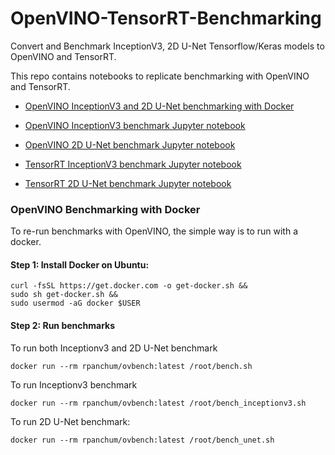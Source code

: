 # OpenVINO-TensorRT-Benchmarking
Convert and Benchmark InceptionV3, 2D U-Net Tensorflow/Keras models to OpenVINO and TensorRT.

This repo contains notebooks to replicate benchmarking with OpenVINO and TensorRT.

- [OpenVINO InceptionV3 and 2D U-Net benchmarking with Docker]()
- [OpenVINO InceptionV3 benchmark Jupyter notebook](OpenVINO/OpenVINO-convert-benchmark-InceptionV3-Inference.ipynb)
- [OpenVINO 2D U-Net benchmark Jupyter notebook](OpenVINO/OpenVINO-convert-benchmark-UNet-Inference.ipynb)


- [TensorRT InceptionV3 benchmark Jupyter notebook](TensorRT/tensorrt_convert_bench_keras_inceptionv3.ipynb)
- [TensorRT 2D U-Net benchmark Jupyter notebook](TensorRT/tensorrt_convert_bench_keras_unet_decathlon.ipynb)

### OpenVINO Benchmarking with Docker

To re-run benchmarks with OpenVINO, the simple way is to run with a docker.

#### Step 1: Install Docker on Ubuntu:

```
curl -fsSL https://get.docker.com -o get-docker.sh &&
sudo sh get-docker.sh && 
sudo usermod -aG docker $USER
```

#### Step 2: Run benchmarks
To run both Inceptionv3 and 2D U-Net benchmark
```
docker run --rm rpanchum/ovbench:latest /root/bench.sh
```

To run Inceptionv3 benchmark
```
docker run --rm rpanchum/ovbench:latest /root/bench_inceptionv3.sh
```

To run 2D U-Net benchmark:
```
docker run --rm rpanchum/ovbench:latest /root/bench_unet.sh
```


